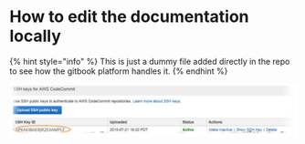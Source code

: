 # How to edit the documentation locally

{% hint style="info" %}
This is just a dummy file added directly in the repo to see how the gitbook platform handles it.
{% endhint %}

![](../.gitbook/assets/5.jpg)

